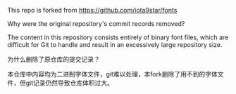 This repo is forked from https://github.com/iota9star/fonts

Why were the original repository's commit records removed?  

The content in this repository consists entirely of binary font files, which are difficult for Git to handle and result in an excessively large repository size.

为什么删除了原仓库的提交记录？

本仓库中内容均为二进制字体文件，git难以处理，本fork删除了用不到的字体文件，但git记录仍然导致仓库体积过大。

